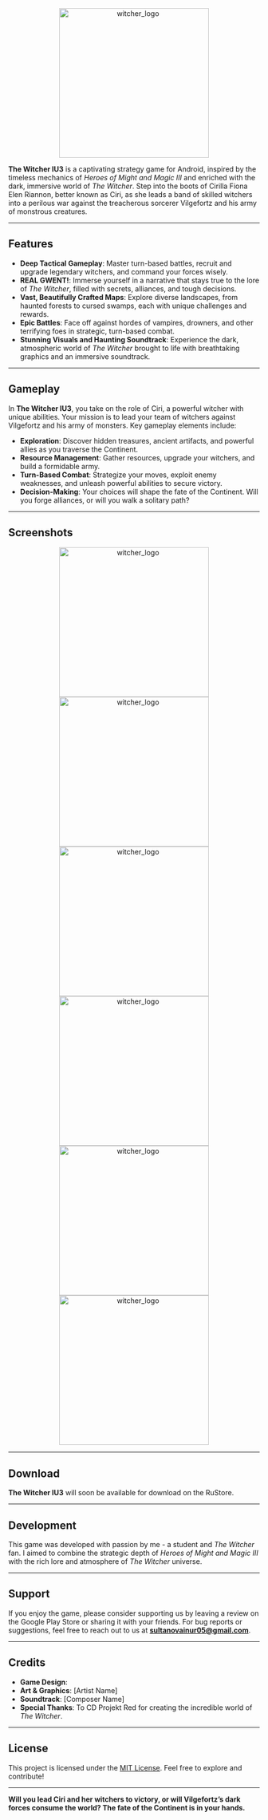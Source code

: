 <div align="center">
  <img src="https://github.com/user-attachments/assets/292b1bed-058f-4868-83bd-fd05cfa59b61" width="300" alt="witcher_logo">
</div>

**The Witcher IU3** is a captivating strategy game for Android, inspired by the timeless mechanics of *Heroes of Might and Magic III* and enriched with the dark, immersive world of *The Witcher*. Step into the boots of Cirilla Fiona Elen Riannon, better known as Ciri, as she leads a band of skilled witchers into a perilous war against the treacherous sorcerer Vilgefortz and his army of monstrous creatures.

---

## Features

- **Deep Tactical Gameplay**: Master turn-based battles, recruit and upgrade legendary witchers, and command your forces wisely.
- **REAL GWENT!**: Immerse yourself in a narrative that stays true to the lore of *The Witcher*, filled with secrets, alliances, and tough decisions.
- **Vast, Beautifully Crafted Maps**: Explore diverse landscapes, from haunted forests to cursed swamps, each with unique challenges and rewards.
- **Epic Battles**: Face off against hordes of vampires, drowners, and other terrifying foes in strategic, turn-based combat.
- **Stunning Visuals and Haunting Soundtrack**: Experience the dark, atmospheric world of *The Witcher* brought to life with breathtaking graphics and an immersive soundtrack.

---

## Gameplay

In **The Witcher IU3**, you take on the role of Ciri, a powerful witcher with unique abilities. Your mission is to lead your team of witchers against Vilgefortz and his army of monsters. Key gameplay elements include:

- **Exploration**: Discover hidden treasures, ancient artifacts, and powerful allies as you traverse the Continent.
- **Resource Management**: Gather resources, upgrade your witchers, and build a formidable army.
- **Turn-Based Combat**: Strategize your moves, exploit enemy weaknesses, and unleash powerful abilities to secure victory.
- **Decision-Making**: Your choices will shape the fate of the Continent. Will you forge alliances, or will you walk a solitary path?

---

## Screenshots

<div align="center">
  <img src="https://github.com/user-attachments/assets/db17ef12-2f42-4115-bb6f-978cd6f295ba" width="300" alt="witcher_logo">
  <img src="https://github.com/user-attachments/assets/aa2d34a5-b567-4d1e-b0dc-a868d354fd1e" width="300" alt="witcher_logo">
  <img src="https://github.com/user-attachments/assets/795d3cf9-99f1-4c9b-9107-0cd9d72821a8" width="300" alt="witcher_logo">
  <img src="https://github.com/user-attachments/assets/79e97b96-6799-466c-a245-c9c126a8281e" width="300" alt="witcher_logo">
  <img src="https://github.com/user-attachments/assets/a24bf47a-8f3d-4f7b-b768-7d0346a484cb" width="300" alt="witcher_logo">
  <img src="https://github.com/user-attachments/assets/13bd9910-c72c-422b-940a-40c5e87d4149" width="300" alt="witcher_logo">
</div>

---

## Download

**The Witcher IU3** will soon be available for download on the RuStore.

---

## Development

This game was developed with passion by me - a student and *The Witcher* fan. I aimed to combine the strategic depth of *Heroes of Might and Magic III* with the rich lore and atmosphere of *The Witcher* universe.

---

## Support

If you enjoy the game, please consider supporting us by leaving a review on the Google Play Store or sharing it with your friends. For bug reports or suggestions, feel free to reach out to us at **sultanovainur05@gmail.com**.

---

## Credits

- **Game Design**: 
- **Art & Graphics**: [Artist Name]
- **Soundtrack**: [Composer Name]
- **Special Thanks**: To CD Projekt Red for creating the incredible world of *The Witcher*.

---

## License

This project is licensed under the [MIT License](LICENSE). Feel free to explore and contribute!

---

**Will you lead Ciri and her witchers to victory, or will Vilgefortz’s dark forces consume the world? The fate of the Continent is in your hands.**
